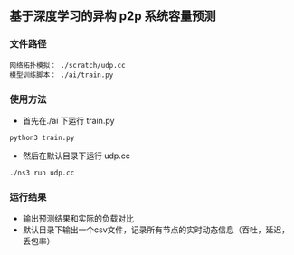 ## 基于深度学习的异构 p2p 系统容量预测

### 文件路径
```
网络拓扑模拟： ./scratch/udp.cc
模型训练脚本： ./ai/train.py
```
### 使用方法

- 首先在./ai 下运行 train.py
```
python3 train.py
```
- 然后在默认目录下运行 udp.cc
```
./ns3 run udp.cc
```

### 运行结果
- 输出预测结果和实际的负载对比
- 默认目录下输出一个csv文件，记录所有节点的实时动态信息（吞吐，延迟，丢包率）
